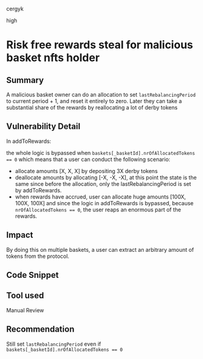 cergyk

high

# Risk free rewards steal for malicious basket nfts holder

## Summary
A malicious basket owner can do an allocation to set `lastRebalancingPeriod` to current period + 1, and reset it entirely to zero. Later they can take a substantial share of the rewards by reallocating a lot of derby tokens

## Vulnerability Detail
In addToRewards:

the whole logic is bypassed when `baskets[_basketId].nrOfAllocatedTokens == 0` which means that a user can conduct the following scenario:

- allocate amounts [X, X, X] by depositing 3X derby tokens
- deallocate amounts by allocating [-X, -X, -X], at this point the state is the same since before the allocation, only the lastRebalancingPeriod is set by addToRewards.
- when rewards have accrued, user can allocate huge amounts [100X, 100X, 100X] and since the logic in addToRewards is bypassed, because `nrOfAllocatedTokens == 0`, the user reaps an enormous part of the rewards.

## Impact
By doing this on multiple baskets, a user can extract an arbitrary amount of tokens from the protocol.

## Code Snippet

## Tool used

Manual Review

## Recommendation
Still set `lastRebalancingPeriod` even if `baskets[_basketId].nrOfAllocatedTokens == 0`